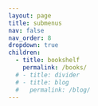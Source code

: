 ```yaml
---
layout: page
title: submenus
nav: false
nav_order: 8
dropdown: true
children:
  - title: bookshelf
    permalink: /books/
  # - title: divider
  # - title: blog
  #   permalink: /blog/
---
```

